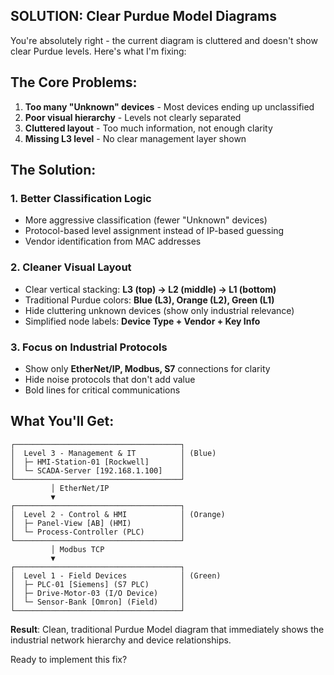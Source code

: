 ## SOLUTION: Clear Purdue Model Diagrams

You're absolutely right - the current diagram is cluttered and doesn't show clear Purdue levels. Here's what I'm fixing:

## The Core Problems:
1. **Too many "Unknown" devices** - Most devices ending up unclassified
2. **Poor visual hierarchy** - Levels not clearly separated  
3. **Cluttered layout** - Too much information, not enough clarity
4. **Missing L3 level** - No clear management layer shown

## The Solution:
### 1. **Better Classification Logic**  
- More aggressive classification (fewer "Unknown" devices)
- Protocol-based level assignment instead of IP-based guessing
- Vendor identification from MAC addresses

### 2. **Cleaner Visual Layout**
- Clear vertical stacking: **L3 (top) → L2 (middle) → L1 (bottom)**  
- Traditional Purdue colors: **Blue (L3), Orange (L2), Green (L1)**
- Hide cluttering unknown devices (show only industrial relevance)
- Simplified node labels: **Device Type + Vendor + Key Info**

### 3. **Focus on Industrial Protocols**
- Show only **EtherNet/IP, Modbus, S7** connections for clarity
- Hide noise protocols that don't add value
- Bold lines for critical communications

## What You'll Get:
```
┌─────────────────────────────────────┐
│  Level 3 - Management & IT          │ (Blue)
│  ├─ HMI-Station-01 [Rockwell]       │
│  └─ SCADA-Server [192.168.1.100]    │  
└─────────────────────────────────────┘
         │ EtherNet/IP
         ▼
┌─────────────────────────────────────┐
│  Level 2 - Control & HMI            │ (Orange)  
│  ├─ Panel-View [AB] (HMI)           │
│  └─ Process-Controller (PLC)        │
└─────────────────────────────────────┘
         │ Modbus TCP
         ▼  
┌─────────────────────────────────────┐
│  Level 1 - Field Devices            │ (Green)
│  ├─ PLC-01 [Siemens] (S7 PLC)       │
│  ├─ Drive-Motor-03 (I/O Device)     │
│  └─ Sensor-Bank [Omron] (Field)     │
└─────────────────────────────────────┘
```

**Result**: Clean, traditional Purdue Model diagram that immediately shows the industrial network hierarchy and device relationships.

Ready to implement this fix?
